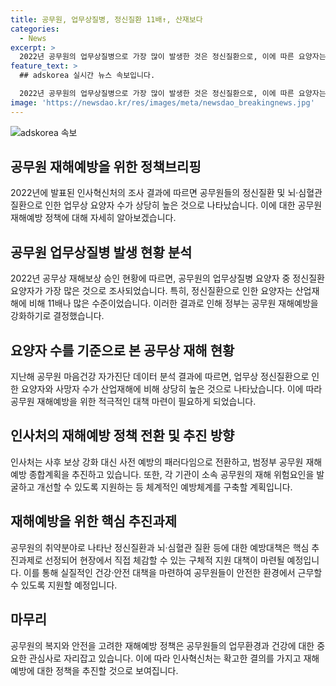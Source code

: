 ```yaml
---
title: 공무원, 업무상질병, 정신질환 11배↑, 산재보다
categories:
  - News
excerpt: >
  2022년 공무원의 업무상질병으로 가장 많이 발생한 것은 정신질환으로, 이에 따른 요양자는 산업재해의 11배에 이른다. 정부는 이를 바탕으로 공무원의 재해예방을 강화하고자 하며, 사전 예방을 강조하기로 결정했다. 특히 정신질환과 뇌·심혈관 질환에 대한 예방대책을 마련하는 등 건강과 안전에 집중할 계획이다. 해당 정책은 공공누리 제1유형에 따라 자유롭게 이용 가능하며, 출처를 반드시 표기해야 한다.
feature_text: >
  ## adskorea 실시간 뉴스 속보입니다.

  2022년 공무원의 업무상질병으로 가장 많이 발생한 것은 정신질환으로, 이에 따른 요양자는 산업재해의 11배에 이른다. 정부는 이를 바탕으로 공무원의 재해예방을 강화하고자 하며, 사전 예방을 강조하기로 결정했다. 특히 정신질환과 뇌·심혈관 질환에 대한 예방대책을 마련하는 등 건강과 안전에 집중할 계획이다. 해당 정책은 공공누리 제1유형에 따라 자유롭게 이용 가능하며, 출처를 반드시 표기해야 한다.
image: 'https://newsdao.kr/res/images/meta/newsdao_breakingnews.jpg'
---
```


<p><img src="https://newsdao.kr/res/images/meta/newsdao_breakingnews.jpg" alt="adskorea 속보" /></p>

<h2 data-ke-size="size26">공무원 재해예방을 위한 정책브리핑</h2>

<p data-ke-size="size16">2022년에 발표된 인사혁신처의 조사 결과에 따르면 공무원들의 정신질환 및 뇌·심혈관 질환으로 인한 업무상 요양자 수가 상당히 높은 것으로 나타났습니다. 이에 대한 공무원 재해예방 정책에 대해 자세히 알아보겠습니다.</p>

<h2 data-ke-size="size23">공무원 업무상질병 발생 현황 분석</h2>

<p data-ke-size="size16">2022년 공무상 재해보상 승인 현황에 따르면, 공무원의 업무상질병 요양자 중 정신질환 요양자가 가장 많은 것으로 조사되었습니다. 특히, 정신질환으로 인한 요양자는 산업재해에 비해 11배나 많은 수준이었습니다. 이러한 결과로 인해 정부는 공무원 재해예방을 강화하기로 결정했습니다.</p>

<h2 data-ke-size="size23">요양자 수를 기준으로 본 공무상 재해 현황</h2>

<p data-ke-size="size16">지난해 공무원 마음건강 자가진단 데이터 분석 결과에 따르면, 업무상 정신질환으로 인한 요양자와 사망자 수가 산업재해에 비해 상당히 높은 것으로 나타났습니다. 이에 따라 공무원 재해예방을 위한 적극적인 대책 마련이 필요하게 되었습니다. </p>

<h2 data-ke-size="size23">인사처의 재해예방 정책 전환 및 추진 방향</h2>

<p data-ke-size="size16">인사처는 사후 보상 강화 대신 사전 예방의 패러다임으로 전환하고, 범정부 공무원 재해예방 종합계획을 추진하고 있습니다. 또한, 각 기관이 소속 공무원의 재해 위험요인을 발굴하고 개선할 수 있도록 지원하는 등 체계적인 예방체계를 구축할 계획입니다. </p>

<h2 data-ke-size="size23">재해예방을 위한 핵심 추진과제</h2>

<p data-ke-size="size16">공무원의 취약분야로 나타난 정신질환과 뇌·심혈관 질환 등에 대한 예방대책은 핵심 추진과제로 선정되어 현장에서 직접 체감할 수 있는 구체적 지원 대책이 마련될 예정입니다. 이를 통해 실질적인 건강·안전 대책을 마련하여 공무원들이 안전한 환경에서 근무할 수 있도록 지원할 예정입니다. </p>

<h2 data-ke-size="size23">마무리</h2>

<p data-ke-size="size16">공무원의 복지와 안전을 고려한 재해예방 정책은 공무원들의 업무환경과 건강에 대한 중요한 관심사로 자리잡고 있습니다. 이에 따라 인사혁신처는 확고한 결의를 가지고 재해예방에 대한 정책을 추진할 것으로 보여집니다.</p>

